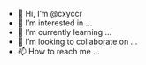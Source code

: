- 👋 Hi, I’m @cxyccr
- 👀 I’m interested in ...
- 🌱 I’m currently learning ...
- 💞️ I’m looking to collaborate on ...
- 📫 How to reach me ...

<!---
cxyccr/cxyccr is a ✨ special ✨ repository because its `README.md` (this file) appears on your GitHub profile.
You can click the Preview link to take a look at your changes.
--->
